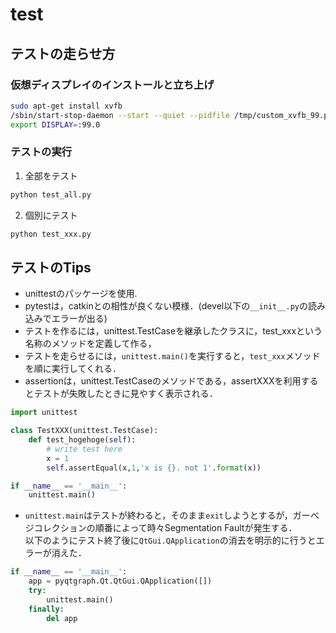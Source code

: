 # test 
## テストの走らせ方
### 仮想ディスプレイのインストールと立ち上げ
```bash
sudo apt-get install xvfb
/sbin/start-stop-daemon --start --quiet --pidfile /tmp/custom_xvfb_99.pid --make-pidfile --background --exec /usr/bin/Xvfb -- :99 -screen 0 1400x900x24 -ac +extension GLX +render # copy from pyqtgraph .travis.yaml
export DISPLAY=:99.0
```

### テストの実行
1. 全部をテスト
```bash
python test_all.py
```
2. 個別にテスト
```bash
python test_xxx.py
```

## テストのTips
- unittestのパッケージを使用.  
- pytestは，catkinとの相性が良くない模様．(devel以下の`__init__.py`の読み込みでエラーが出る)  
- テストを作るには，unittest.TestCaseを継承したクラスに，test_xxxという名称のメソッドを定義して作る，  
- テストを走らせるには，`unittest.main()`を実行すると，`test_xxx`メソッドを順に実行してくれる．  
- assertionは，unittest.TestCaseのメソッドである，assertXXXを利用するとテストが失敗したときに見やすく表示される．

```python
import unittest

class TestXXX(unittest.TestCase):
    def test_hogehoge(self):
        # write test here
        x = 1
        self.assertEqual(x,1,'x is {}. not 1'.format(x))

if __name__ == '__main__':
    unittest.main()
```
- `unittest.main`はテストが終わると，そのまま`exit`しようとするが，ガーベジコレクションの順番によって時々Segmentation Faultが発生する．  
以下のようにテスト終了後に`QtGui.QApplication`の消去を明示的に行うとエラーが消えた．
```python
if __name__ == '__main__':
    app = pyqtgraph.Qt.QtGui.QApplication([])
    try:
        unittest.main()
    finally:
        del app
```


